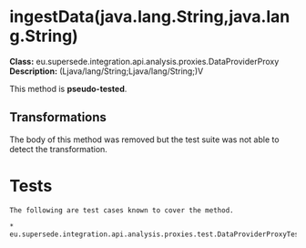 # ingestData(java.lang.String,java.lang.String)

**Class:** eu.supersede.integration.api.analysis.proxies.DataProviderProxy
**Description:** (Ljava/lang/String;Ljava/lang/String;)V

This method is **pseudo-tested**.


## Transformations

The body of this method was removed but the test suite was not able to detect the transformation.


# Tests
    The following are test cases known to cover the method.

    * eu.supersede.integration.api.analysis.proxies.test.DataProviderProxyTest.eu.supersede.integration.api.analysis.proxies.test.DataProviderProxyTest 

